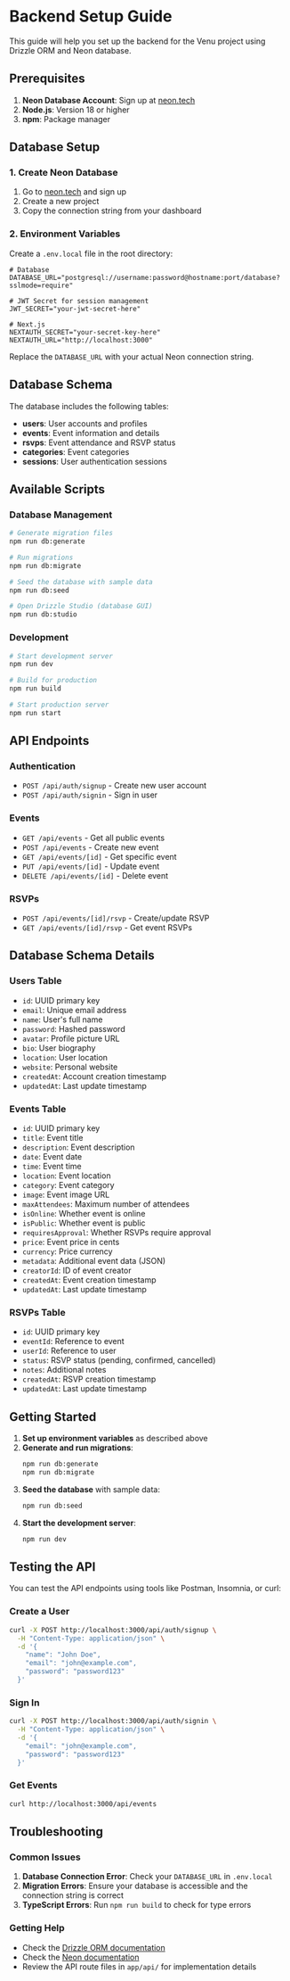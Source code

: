 # Backend Setup Guide

This guide will help you set up the backend for the Venu project using Drizzle ORM and Neon database.

## Prerequisites

1. **Neon Database Account**: Sign up at [neon.tech](https://neon.tech)
2. **Node.js**: Version 18 or higher
3. **npm**: Package manager

## Database Setup

### 1. Create Neon Database

1. Go to [neon.tech](https://neon.tech) and sign up
2. Create a new project
3. Copy the connection string from your dashboard

### 2. Environment Variables

Create a `.env.local` file in the root directory:

```env
# Database
DATABASE_URL="postgresql://username:password@hostname:port/database?sslmode=require"

# JWT Secret for session management
JWT_SECRET="your-jwt-secret-here"

# Next.js
NEXTAUTH_SECRET="your-secret-key-here"
NEXTAUTH_URL="http://localhost:3000"
```

Replace the `DATABASE_URL` with your actual Neon connection string.

## Database Schema

The database includes the following tables:

- **users**: User accounts and profiles
- **events**: Event information and details
- **rsvps**: Event attendance and RSVP status
- **categories**: Event categories
- **sessions**: User authentication sessions

## Available Scripts

### Database Management

```bash
# Generate migration files
npm run db:generate

# Run migrations
npm run db:migrate

# Seed the database with sample data
npm run db:seed

# Open Drizzle Studio (database GUI)
npm run db:studio
```

### Development

```bash
# Start development server
npm run dev

# Build for production
npm run build

# Start production server
npm run start
```

## API Endpoints

### Authentication

- `POST /api/auth/signup` - Create new user account
- `POST /api/auth/signin` - Sign in user

### Events

- `GET /api/events` - Get all public events
- `POST /api/events` - Create new event
- `GET /api/events/[id]` - Get specific event
- `PUT /api/events/[id]` - Update event
- `DELETE /api/events/[id]` - Delete event

### RSVPs

- `POST /api/events/[id]/rsvp` - Create/update RSVP
- `GET /api/events/[id]/rsvp` - Get event RSVPs

## Database Schema Details

### Users Table
- `id`: UUID primary key
- `email`: Unique email address
- `name`: User's full name
- `password`: Hashed password
- `avatar`: Profile picture URL
- `bio`: User biography
- `location`: User location
- `website`: Personal website
- `createdAt`: Account creation timestamp
- `updatedAt`: Last update timestamp

### Events Table
- `id`: UUID primary key
- `title`: Event title
- `description`: Event description
- `date`: Event date
- `time`: Event time
- `location`: Event location
- `category`: Event category
- `image`: Event image URL
- `maxAttendees`: Maximum number of attendees
- `isOnline`: Whether event is online
- `isPublic`: Whether event is public
- `requiresApproval`: Whether RSVPs require approval
- `price`: Event price in cents
- `currency`: Price currency
- `metadata`: Additional event data (JSON)
- `creatorId`: ID of event creator
- `createdAt`: Event creation timestamp
- `updatedAt`: Last update timestamp

### RSVPs Table
- `id`: UUID primary key
- `eventId`: Reference to event
- `userId`: Reference to user
- `status`: RSVP status (pending, confirmed, cancelled)
- `notes`: Additional notes
- `createdAt`: RSVP creation timestamp
- `updatedAt`: Last update timestamp

## Getting Started

1. **Set up environment variables** as described above
2. **Generate and run migrations**:
   ```bash
   npm run db:generate
   npm run db:migrate
   ```
3. **Seed the database** with sample data:
   ```bash
   npm run db:seed
   ```
4. **Start the development server**:
   ```bash
   npm run dev
   ```

## Testing the API

You can test the API endpoints using tools like Postman, Insomnia, or curl:

### Create a User
```bash
curl -X POST http://localhost:3000/api/auth/signup \
  -H "Content-Type: application/json" \
  -d '{
    "name": "John Doe",
    "email": "john@example.com",
    "password": "password123"
  }'
```

### Sign In
```bash
curl -X POST http://localhost:3000/api/auth/signin \
  -H "Content-Type: application/json" \
  -d '{
    "email": "john@example.com",
    "password": "password123"
  }'
```

### Get Events
```bash
curl http://localhost:3000/api/events
```

## Troubleshooting

### Common Issues

1. **Database Connection Error**: Check your `DATABASE_URL` in `.env.local`
2. **Migration Errors**: Ensure your database is accessible and the connection string is correct
3. **TypeScript Errors**: Run `npm run build` to check for type errors

### Getting Help

- Check the [Drizzle ORM documentation](https://orm.drizzle.team/)
- Check the [Neon documentation](https://neon.tech/docs)
- Review the API route files in `app/api/` for implementation details
